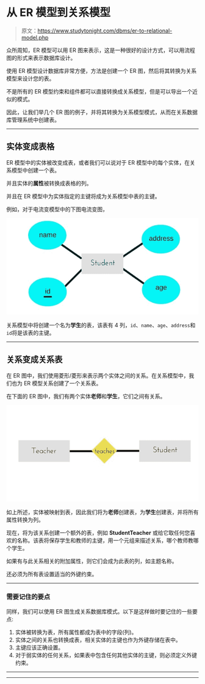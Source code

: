 # 从 ER 模型到关系模型

> 原文：<https://www.studytonight.com/dbms/er-to-relational-model.php>

众所周知，ER 模型可以用 ER 图来表示，这是一种很好的设计方式，可以用流程图的形式来表示数据库设计。

使用 ER 模型设计数据库非常方便，方法是创建一个 ER 图，然后将其转换为关系模型来设计您的表。

不是所有的 ER 模型约束和组件都可以直接转换成关系模型，但是可以导出一个近似的模式。

因此，让我们举几个 ER 图的例子，并将其转换为关系模型模式，从而在关系数据库管理系统中创建表。

* * *

## 实体变成表格

ER 模型中的实体被改变成表，或者我们可以说对于 ER 模型中的每个实体，在关系模型中创建一个表。

并且实体的**属性**被转换成表格的列。

并且在 ER 模型中为实体指定的主键将成为关系模型中表的主键。

例如，对于电流变模型中的下图电流变图，

![ER model to Relational - Entity to Table](img/dfabe12e79ad59b01a24907e93762035.png)

关系模型中将创建一个名为**学生**的表，该表有 4 列，`id`、`name`、`age`、`address`和`id`将是该表的主键。

* * *

## 关系变成关系表

在 ER 图中，我们使用菱形/菱形来表示两个实体之间的关系。在关系模型中，我们也为 ER 模型关系创建了一个关系表。

在下面的 ER 图中，我们有两个实体**老师**和**学生**，它们之间有关系。

![ER diagram relationship into table in rdbms](img/12988558d7a85fb9de40a967ced506a4.png)

如上所述，实体被映射到表，因此我们将为**老师**创建表，为**学生**创建表，并将所有属性转换为列。

现在，将为该关系创建一个额外的表，例如 **StudentTeacher** 或给它取任何您喜欢的名称。该表将保存学生和教师的主键，用一个元组来描述关系，哪个教师教哪个学生。

如果有与此关系相关的附加属性，则它们会成为此表的列，如主题名称。

还必须为所有表设置适当的外键约束。

* * *

### 需要记住的要点

同样，我们可以使用 ER 图生成关系数据库模式。以下是这样做时要记住的一些要点:

1.  实体被转换为表，所有属性都成为表中的字段(列)。
2.  实体之间的关系也转换成表，相关实体的主键也作为外键存储在表中。
3.  主键应该正确设置。
4.  对于弱实体的任何关系，如果表中包含任何其他实体的主键，则必须定义外键约束。

* * *

* * *